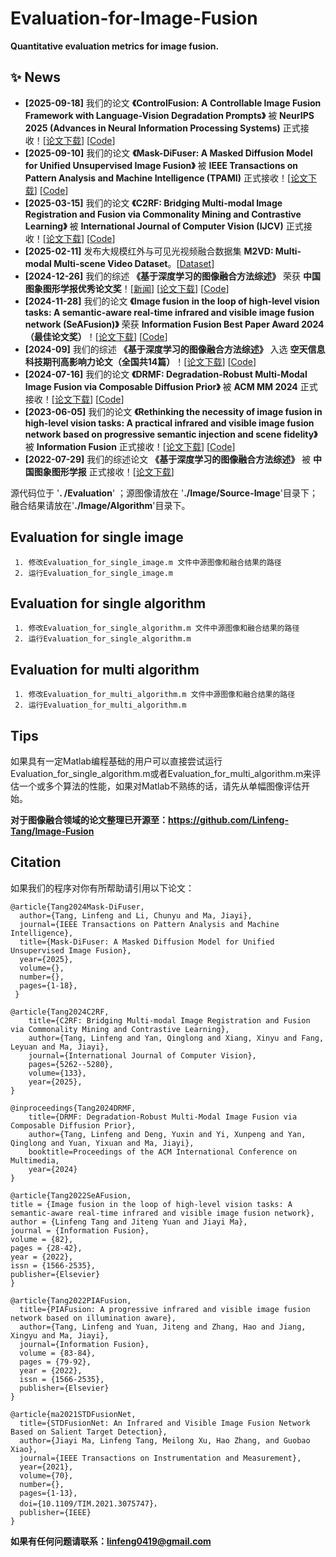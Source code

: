 # Evaluation-for-Image-Fusion

**Quantitative evaluation metrics for image fusion.**

## ✨ News  
- **[2025-09-18]** 我们的论文 **《ControlFusion: A Controllable Image Fusion Framework with Language-Vision Degradation Prompts》** 被 **NeurIPS 2025 (Advances in Neural Information Processing Systems)** 正式接收！[[论文下载](https://arxiv.org/pdf/2503.23356?)] [[Code](https://github.com/Linfeng-Tang/ControlFusion)]  
- **[2025-09-10]** 我们的论文 **《Mask-DiFuser: A Masked Diffusion Model for Unified Unsupervised Image Fusion》** 被 **IEEE Transactions on Pattern Analysis and Machine Intelligence (TPAMI)** 正式接收！[[论文下载](https://ieeexplore.ieee.org/document/11162636)] [[Code](https://github.com/Linfeng-Tang/Mask-DiFuser)]  
- **[2025-03-15]** 我们的论文 **《C2RF: Bridging Multi-modal Image Registration and Fusion via Commonality Mining and Contrastive Learning》** 被 **International Journal of Computer Vision (IJCV)** 正式接收！[[论文下载](https://link.springer.com/article/10.1007/s11263-025-02427-1)] [[Code](https://github.com/Linfeng-Tang/C2RF)]  
- **[2025-02-11]** 发布大规模红外与可见光视频融合数据集 **M2VD: Multi-modal Multi-scene Video Dataset**。[[Dataset](https://github.com/Linfeng-Tang/M2VD)]  
- **[2024-12-26]** 我们的综述 **《基于深度学习的图像融合方法综述》** 荣获 **中国图象图形学报优秀论文奖**！[[新闻](https://mp.weixin.qq.com/s?__biz=MzU1NzM4MjgzOA==&mid=2247536019&idx=1&sn=086193c8064ae58bc1f05de26faaee61&chksm=fd5fbf8076d2361d6ef7ab6ae9a4a0bfe2128cee68f8b84d4d0eec8e460b6e31c2a28b7b4073&mpshare=1&scene=2&srcid=1226nseqNYiwGuJAsbzgCHbT&sharer_shareinfo=ea7a242ef399774834ea54d3774fcbc4&sharer_shareinfo_first=ea7a242ef399774834ea54d3774fcbc4#rd)] [[论文下载](http://www.cjig.cn/jig/ch/reader/view_abstract.aspx?file_no=20230102&flag=1)] [[Code](https://github.com/Linfeng-Tang/Image-Fusion)]  
- **[2024-11-28]** 我们的论文 **《Image fusion in the loop of high-level vision tasks: A semantic-aware real-time infrared and visible image fusion network (SeAFusion)》** 荣获 **Information Fusion Best Paper Award 2024（最佳论文奖）**！[[论文下载](https://www.sciencedirect.com/science/article/pii/S1566253521002542)] [[Code](https://github.com/Linfeng-Tang/SeAFusion)]  
- **[2024-09]** 我们的综述 **《基于深度学习的图像融合方法综述》** 入选 **空天信息科技期刊高影响力论文（全国共14篇）**！[[论文下载](http://www.cjig.cn/jig/ch/reader/view_abstract.aspx?file_no=20230102&flag=1)] [[Code](https://github.com/Linfeng-Tang/Image-Fusion)] 
- **[2024-07-16]** 我们的论文 **《DRMF: Degradation-Robust Multi-Modal Image Fusion via Composable Diffusion Prior》** 被 **ACM MM 2024** 正式接收！[[论文下载](https://openreview.net/pdf?id=BwXrlBweab)] [[Code](https://github.com/Linfeng-Tang/DRMF)]  
- **[2023-06-05]** 我们的论文 **《Rethinking the necessity of image fusion in high-level vision tasks: A practical infrared and visible image fusion network based on progressive semantic injection and scene fidelity》** 被 **Information Fusion** 正式接收！[[论文下载](https://www.sciencedirect.com/science/article/pii/S1566253523001860)] [[Code](https://github.com/Linfeng-Tang/PSFusion)]  
- **[2022-07-29]** 我们的综述论文 **《基于深度学习的图像融合方法综述》** 被 **中国图象图形学报** 正式接收！[[论文下载](http://www.cjig.cn/thesisDetails#10.11834/jig.220422&lang=zh)]



源代码位于 '**. /Evaluation**' ；源图像请放在 '**./Image/Source-Image**'目录下； 融合结果请放在'**./Image/Algorithm**'目录下。
## Evaluation for single image

     1. 修改Evaluation_for_single_image.m 文件中源图像和融合结果的路径
     2. 运行Evaluation_for_single_image.m
 
## Evaluation for single algorithm
     1. 修改Evaluation_for_single_algorithm.m 文件中源图像和融合结果的路径
     2. 运行Evaluation_for_single_algorithm.m

## Evaluation for multi algorithm
     1. 修改Evaluation_for_multi_algorithm.m 文件中源图像和融合结果的路径
     2. 运行Evaluation_for_multi_algorithm.m
## Tips
如果具有一定Matlab编程基础的用户可以直接尝试运行Evaluation_for_single_algorithm.m或者Evaluation_for_multi_algorithm.m来评估一个或多个算法的性能，如果对Matlab不熟练的话，请先从单幅图像评估开始。

**对于图像融合领域的论文整理已开源至：https://github.com/Linfeng-Tang/Image-Fusion**

## Citation
如果我们的程序对你有所帮助请引用以下论文：

```
@article{Tang2024Mask-DiFuser,
  author={Tang, Linfeng and Li, Chunyu and Ma, Jiayi},
  journal={IEEE Transactions on Pattern Analysis and Machine Intelligence}, 
  title={Mask-DiFuser: A Masked Diffusion Model for Unified Unsupervised Image Fusion}, 
  year={2025},
  volume={},
  number={},
  pages={1-18},
 }
```

```
@article{Tang2024C2RF,
	title={C2RF: Bridging Multi-modal Image Registration and Fusion via Commonality Mining and Contrastive Learning}, 
	author={Tang, Linfeng and Yan, Qinglong and Xiang, Xinyu and Fang, Leyuan and Ma, Jiayi},
	journal={International Journal of Computer Vision}, 
	pages={5262--5280},
	volume={133},
	year={2025},
}
```

```
@inproceedings{Tang2024DRMF,
    title={DRMF: Degradation-Robust Multi-Modal Image Fusion via Composable Diffusion Prior},
    author={Tang, Linfeng and Deng, Yuxin and Yi, Xunpeng and Yan, Qinglong and Yuan, Yixuan and Ma, Jiayi},
    booktitle=Proceedings of the ACM International Conference on Multimedia,
    year={2024}
}
```

```
@article{Tang2022SeAFusion,
title = {Image fusion in the loop of high-level vision tasks: A semantic-aware real-time infrared and visible image fusion network},
author = {Linfeng Tang and Jiteng Yuan and Jiayi Ma},
journal = {Information Fusion},
volume = {82},
pages = {28-42},
year = {2022},
issn = {1566-2535},
publisher={Elsevier}
}
```

```
@article{Tang2022PIAFusion,
  title={PIAFusion: A progressive infrared and visible image fusion network based on illumination aware},
  author={Tang, Linfeng and Yuan, Jiteng and Zhang, Hao and Jiang, Xingyu and Ma, Jiayi},
  journal={Information Fusion},
  volume = {83-84},
  pages = {79-92},
  year = {2022},
  issn = {1566-2535},
  publisher={Elsevier}
}
```

```
@article{ma2021STDFusionNet,
  title={STDFusionNet: An Infrared and Visible Image Fusion Network Based on Salient Target Detection},
  author={Jiayi Ma, Linfeng Tang, Meilong Xu, Hao Zhang, and Guobao Xiao},
  journal={IEEE Transactions on Instrumentation and Measurement},
  year={2021},
  volume={70},
  number={},
  pages={1-13},
  doi={10.1109/TIM.2021.3075747}，
  publisher={IEEE}
}
```
**如果有任何问题请联系：linfeng0419@gmail.com**

